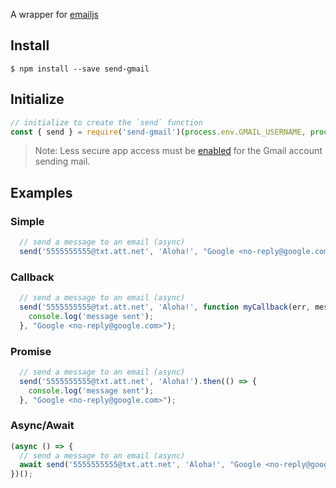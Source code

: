 A wrapper for [emailjs](https://npmjs.com/package/emailjs)  


## Install  
`$ npm install --save send-gmail`  

## Initialize
```javascript
// initialize to create the `send` function
const { send } = require('send-gmail')(process.env.GMAIL_USERNAME, process.env.GMAIL_PASSWORD);
```

> Note: Less secure app access must be [enabled](https://myaccount.google.com/lesssecureapps) for the Gmail account sending mail.

## Examples
### Simple
```javascript
  // send a message to an email (async)
  send('5555555555@txt.att.net', 'Aloha!', "Google <no-reply@google.com>");
```

### Callback
```javascript
  // send a message to an email (async)
  send('5555555555@txt.att.net', 'Aloha!', function myCallback(err, message) {
    console.log('message sent');
  }, "Google <no-reply@google.com>");
```

### Promise
```javascript
  // send a message to an email (async)
  send('5555555555@txt.att.net', 'Aloha!').then(() => {
    console.log('message sent');
  }, "Google <no-reply@google.com>");
```

### Async/Await
```javascript
(async () => {
  // send a message to an email (async)
  await send('5555555555@txt.att.net', 'Aloha!', "Google <no-reply@google.com>");
})(); 
```

